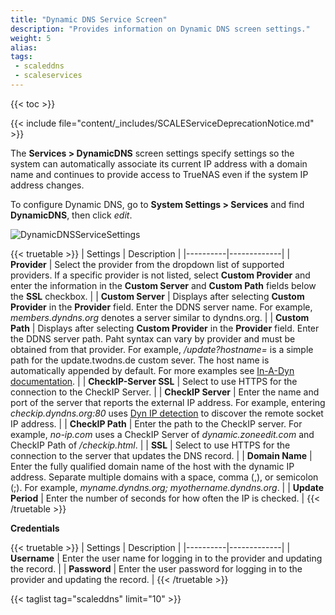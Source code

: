 ```yaml
---
title: "Dynamic DNS Service Screen"
description: "Provides information on Dynamic DNS screen settings."
weight: 5
alias: 
tags:
 - scaleddns
 - scaleservices
---
```


{{< toc >}}

{{< include file="content/_includes/SCALEServiceDeprecationNotice.md" >}}

The **Services > DynamicDNS** screen settings specify settings so the system can automatically associate its current IP address with a domain name and continues to provide access to TrueNAS even if the system IP address changes.

To configure Dynamic DNS, go to **System Settings > Services** and find **DynamicDNS**, then click <i class="material-icons" aria-hidden="true" title="Configure">edit</i>.

![DynamicDNSServiceSettings](/images/SCALE/22.02/DynamicDNSServiceSettings.png "Dynamic DNS Service Options")

{{< truetable >}}
| Settings | Description |
|----------|-------------|
| **Provider** | Select the provider from the dropdown list of supported providers. If a specific provider is not listed, select **Custom Provider** and enter the information in the **Custom Server** and **Custom Path** fields below the **SSL** checkbox. |
| **Custom Server** | Displays after selecting **Custom Provider** in the **Provider** field. Enter the DDNS server name. For example, *members.dyndns.org* denotes a server similar to dyndns.org. |
| **Custom Path** | Displays after selecting **Custom Provider** in the **Provider** field. Enter the DDNS server path. Paht syntax can vary by provider and must be obtained from that provider. For example, */update?hostname=* is a simple path for the update.twodns.de custom sever. The host name is automatically appended by default. For more examples see [In-A-Dyn documentation](https://github.com/troglobit/inadyn#custom-ddns-providers). |
| **CheckIP-Server SSL** | Select to use HTTPS for the connection to the CheckIP Server. |
| **CheckIP Server** | Enter the name and port of the server that reports the external IP address. For example, entering *checkip.dyndns.org:80* uses [Dyn IP detection](https://help.dyn.com/remote-access-api/checkip-tool/) to discover the remote socket IP address. |
| **CheckIP Path** | Enter the path to the CheckIP server. For example, *no-ip.com* uses a CheckIP Server of *dynamic.zoneedit.com* and CheckIP Path of */checkip.html*. |
| **SSL** | Select to use HTTPS for the connection to the server that updates the DNS record. |
| **Domain Name** | Enter the fully qualified domain name of the host with the dynamic IP address. Separate multiple domains with a space, comma (,), or semicolon (;). For example, *myname.dyndns.org; myothername.dyndns.org*. |
| **Update Period** | Enter the number of seconds for how often the IP is checked. |
{{< /truetable >}}

**Credentials**

{{< truetable >}}
| Settings | Description |
|----------|-------------|
| **Username** | Enter the user name for logging in to the provider and updating the record. |
| **Password** | Enter the user password for logging in to the provider and updating the record. |
{{< /truetable >}}

{{< taglist tag="scaleddns" limit="10" >}}